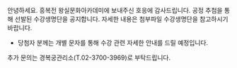 안녕하세요. 흥복전 왕실문화아카데미에 보내주신 호응에 감사드립니다. 공정 추첨을 통해 선발된 수강생명단을 공지합니다. 자세한 내용은 첨부파일 수강생명단을 참고하시기 바랍니다.
- 당첨자 분께는 개별 문자를 통해 수강 관련 자세한 안내를 드릴 예정입니다.

추가 문의는 경복궁관리소(T.02-3700-3969)로 부탁드립니다.